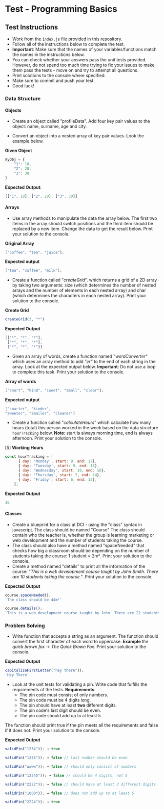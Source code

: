 # Test - Programming Basics

## Test Instructions
* Work from the `index.js` file provided in this repository.
* Follow all of the instructions below to complete the test.
* **Important**: Make sure that the names of your variables/functions match the names in the instructions below.
* You can check whether your answers pass the unit tests provided. However, do not spend too much time trying to fix your issues to make them pass the tests - move on and try to attempt all questions.
* Print solutions to the console where specified.
* Make sure to commit and push your test.
* Good luck!

### Data Structure

#### Objects 
* Create an object called "profileData". Add four key pair values to the object: name, surname, age and city.

* Convert an object into a nested array of key pair values. Look the example below.

**Given Object**
```javascript
myObj = {
    "1": 10, 
    "2": 20, 
    "3": 30
}
```
**Expected Output**: 
```javascript
[["1", 10], ["2", 20], ["3", 30]]
```

#### Arrays 
* Use array methods to manipulate the data the array below. The first two items in the array should switch positions and the third item should be replaced by a new item. Change the data to get the result below. Print your solution to the console.

**Original Array**
```javascript
["coffee", "tea", "juice"];
```
**Expected output**
```javascript
["tea", "coffee", "milk"];
```

* Create a function called "_createGrid_", which returns a grid of a 2D array by taking two arguments: size (which determines the number of nested arrays and the number of elements in each nested array) and char (which determines the characters in each nested array). Print your solution to the console. 

**Create Grid**
```javascript
createGrid(3, "*")
```
**Expected Output**
```javascript
[["*", "*", "*"], 
 ["*", "*", "*"], 
 ["*", "*", "*"]]
```

* Given an array of words, create a function named "_wordConverter_" which uses an array method to add _"er"_ to the end of each string in the array. Look at the expected output below. **Important**: Do not use a loop to complete this task. Print your solution to the console.

**Array of words**
```javascript
["smart", "kind", "sweet", "small", "clear"];
```
**Expected output**
```javascript
["smarter", "kinder", 
"sweeter", "smaller", "clearer"]
```

* Create a function called "_calculateHours_" which calculate how many hours (total) this person worked in the week based on the data structure `hourTracking` below. **Note**: start is always morning time, end is always afternoon. Print your solution to the console.

[5]
**Working Hours**
```javascript
const hourTracking = [
      { day: 'Monday', start: 8, end: 17},
      { day: 'Tuesday', start: 9, end: 15},
      { day: 'Wednesday', start: 10, end: 18},
      { day: 'Thursday', start: 7, end: 14},
      { day: 'Friday', start: 6, end: 12},
    ];
```

**Expected Output**
```javascript
36
```

#### Classes 
* Create a blueprint for a class at DCI - using the "class" syntax in javascript. The class should be named "Course" The class should contain who the teacher is, whether the group is learning marketing or web development and the number of students taking the course.
* The class should also have a method named "spaceNeeded" that checks how big a classroom should be depending on the number of students taking the course: 1 student =  2m². Print your solution to the console.
* Create a method named "details" to print all the information of the course: "_This is a web development course taught by John Smith. There are 10 students taking the course._". Print your solution to the console.

**Expected Output**
```javascript
course.spaceNeeded();
`The class should be 44m²`

course.details();
`This is a web development course taught by John. There are 22 students taking the course.`
```

### Problem Solving 
* Write function that accepts a string as an argument. The function should convert the first character of each word to uppercase. **Example** _the quick brown fox_ → _The Quick Brown Fox_. Print your solution to the console.

**Expected Output**
```javascript
capitalizeFirstLetter("hey there"));
`Hey There`
```

* Look at the unit tests for validating a pin. Write code that fulfills the requirements of the tests. 
**Requirements**:
    * The pin code must consist of only numbers.
    * The pin code must be 4 digits long. 
    * The pin should have at least **two** different digits.
    * The pin code's last digit should be even.
    * The pin code should add up to at least 5. 

The function should print true if the pin meets all the requirements and false if it does not. Print your solution to the console.

**Expected Output**
```javascript
validPin("1234")); → true

validPin("1235")); → false // last number should be even

validPin("wwww")); → false // should only consist of numbers

validPin("12345")); → false // should be 4 digits, not 5

validPin("2222")); → false // should have at least 2 different digits

validPin("1000")); → false // does not add up to at least 5

validPin("2224")); → true 
```

